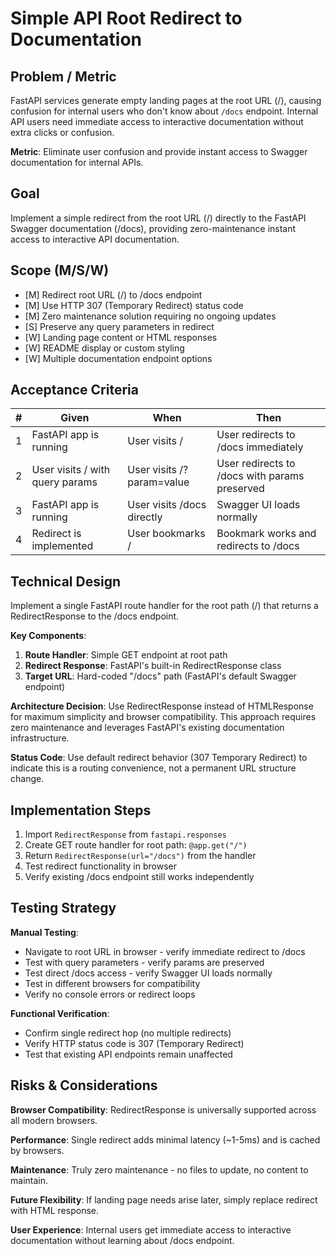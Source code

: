 # Simple API Root Redirect to Documentation

## Problem / Metric

FastAPI services generate empty landing pages at the root URL (/), causing confusion for internal users who don't know about `/docs` endpoint. Internal API users need immediate access to interactive documentation without extra clicks or confusion.

**Metric**: Eliminate user confusion and provide instant access to Swagger documentation for internal APIs.

## Goal

Implement a simple redirect from the root URL (/) directly to the FastAPI Swagger documentation (/docs), providing zero-maintenance instant access to interactive API documentation.

## Scope (M/S/W)

- [M] Redirect root URL (/) to /docs endpoint
- [M] Use HTTP 307 (Temporary Redirect) status code
- [M] Zero maintenance solution requiring no ongoing updates
- [S] Preserve any query parameters in redirect
- [W] Landing page content or HTML responses
- [W] README display or custom styling
- [W] Multiple documentation endpoint options

## Acceptance Criteria

| # | Given | When | Then |
|---|-------|------|------|
| 1 | FastAPI app is running | User visits / | User redirects to /docs immediately |
| 2 | User visits / with query params | User visits /?param=value | User redirects to /docs with params preserved |
| 3 | FastAPI app is running | User visits /docs directly | Swagger UI loads normally |
| 4 | Redirect is implemented | User bookmarks / | Bookmark works and redirects to /docs |

## Technical Design

Implement a single FastAPI route handler for the root path (/) that returns a RedirectResponse to the /docs endpoint.

**Key Components**:

1. **Route Handler**: Simple GET endpoint at root path
2. **Redirect Response**: FastAPI's built-in RedirectResponse class
3. **Target URL**: Hard-coded "/docs" path (FastAPI's default Swagger endpoint)

**Architecture Decision**: Use RedirectResponse instead of HTMLResponse for maximum simplicity and browser compatibility. This approach requires zero maintenance and leverages FastAPI's existing documentation infrastructure.

**Status Code**: Use default redirect behavior (307 Temporary Redirect) to indicate this is a routing convenience, not a permanent URL structure change.

## Implementation Steps

1. Import `RedirectResponse` from `fastapi.responses`
2. Create GET route handler for root path: `@app.get("/")`
3. Return `RedirectResponse(url="/docs")` from the handler
4. Test redirect functionality in browser
5. Verify existing /docs endpoint still works independently

## Testing Strategy

**Manual Testing**:

- Navigate to root URL in browser - verify immediate redirect to /docs
- Test with query parameters - verify params are preserved
- Test direct /docs access - verify Swagger UI loads normally
- Test in different browsers for compatibility
- Verify no console errors or redirect loops

**Functional Verification**:

- Confirm single redirect hop (no multiple redirects)
- Verify HTTP status code is 307 (Temporary Redirect)
- Test that existing API endpoints remain unaffected

## Risks & Considerations

**Browser Compatibility**: RedirectResponse is universally supported across all modern browsers.

**Performance**: Single redirect adds minimal latency (~1-5ms) and is cached by browsers.

**Maintenance**: Truly zero maintenance - no files to update, no content to maintain.

**Future Flexibility**: If landing page needs arise later, simply replace redirect with HTML response.

**User Experience**: Internal users get immediate access to interactive documentation without learning about /docs endpoint.
